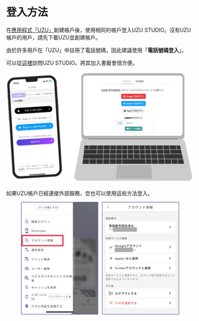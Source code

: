 # 登入方法

在[應用程式「UZU」](https://uzu.one/app/dl)創建帳戶後，使用相同的帳戶登入UZU STUDIO。沒有UZU帳戶的用戶，請先下載UZU並創建帳戶。

由於許多用戶在「UZU」中註冊了電話號碼，因此建議使用「**電話號碼登入**」。

可以從[這裡](https://studio.uzu-app.com/)訪問UZU STUDIO。將其加入書籤會很方便。

![](../images/overview1.png)

如果UZU帳戶已經連接外部服務，您也可以使用這些方法登入。

<figure><img src="../.gitbook/assets/image (1) (1) (1) (1) (1) (1) (1) (1) (1) (1) (1) (1) (1) (1) (1) (1) (1) (1).png" alt=""><figcaption></figcaption></figure>